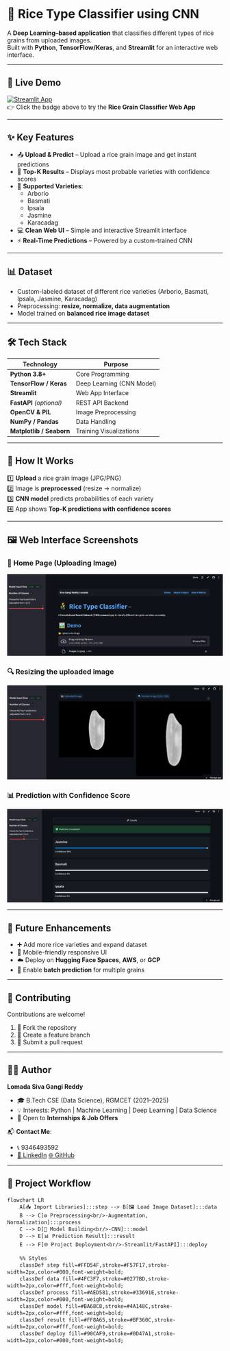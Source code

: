 # 🌾 Rice Type Classifier using CNN  

A **Deep Learning–based application** that classifies different types of rice grains from uploaded images.  
Built with **Python**, **TensorFlow/Keras**, and **Streamlit** for an interactive web interface.  

---

## 🚀 Live Demo  

[![Streamlit App](https://img.shields.io/badge/Streamlit-Deployed-success?logo=streamlit&logoColor=white&color=ff4b4b)](https://rice-grain-classifier-project.streamlit.app/)  
👉 Click the badge above to try the **Rice Grain Classifier Web App**  

---

## ✨ Key Features  

- 📤 **Upload & Predict** – Upload a rice grain image and get instant predictions  
- 🔎 **Top-K Results** – Displays most probable varieties with confidence scores  
- 🌾 **Supported Varieties**:  
  - Arborio  
  - Basmati  
  - Ipsala  
  - Jasmine  
  - Karacadag  
- 💻 **Clean Web UI** – Simple and interactive Streamlit interface  
- ⚡ **Real-Time Predictions** – Powered by a custom-trained CNN  

---

## 📊 Dataset  

- Custom-labeled dataset of different rice varieties (Arborio, Basmati, Ipsala, Jasmine, Karacadag)  
- Preprocessing: **resize, normalize, data augmentation**  
- Model trained on **balanced rice image dataset**  

---

## 🛠️ Tech Stack  

| Technology            | Purpose                          |
|-----------------------|----------------------------------|
| **Python 3.8+**       | Core Programming                 |
| **TensorFlow / Keras**| Deep Learning (CNN Model)        |
| **Streamlit**         | Web App Interface                |
| **FastAPI** *(optional)* | REST API Backend             |
| **OpenCV & PIL**      | Image Preprocessing              |
| **NumPy / Pandas**    | Data Handling                    |
| **Matplotlib / Seaborn** | Training Visualizations       |

---

## 🔮 How It Works  

1️⃣ **Upload** a rice grain image (JPG/PNG)  
2️⃣ Image is **preprocessed** (resize → normalize)  
3️⃣ **CNN model** predicts probabilities of each variety  
4️⃣ App shows **Top-K predictions with confidence scores**  

---

## 🖼️ Web Interface Screenshots  

### 🌾 Home Page (Uploading Image) 
![Upload Page](galary_rice/Screenshot%202025-09-21%20234547.png)  

### 🔍  Resizing the uploaded image 
![Prediction Page](galary_rice/Screenshot%202025-09-21%20234630.png)  

### 📊 Prediction with Confidence Score
![Confidence View](galary_rice/Screenshot%202025-09-21%20234755.png)  

---

## 🚀 Future Enhancements  

- ➕ Add more rice varieties and expand dataset  
- 📱 Mobile-friendly responsive UI  
- ☁️ Deploy on **Hugging Face Spaces**, **AWS**, or **GCP**  
- 🧩 Enable **batch prediction** for multiple grains  

---

## 🤝 Contributing  

Contributions are welcome!  

1. 🍴 Fork the repository  
2. 🌱 Create a feature branch  
3. 🚀 Submit a pull request  

---

## 👨‍💻 Author  

**Lomada Siva Gangi Reddy**  
- 🎓 B.Tech CSE (Data Science), RGMCET (2021–2025)  
- 💡 Interests: Python | Machine Learning | Deep Learning | Data Science  
- 📍 Open to **Internships & Job Offers**  

📬 **Contact Me**:  
- 📞 9346493592  
- [💼 LinkedIn](https://www.linkedin.com/in/lomada-siva-gangi-reddy-a64197280/) [🌐 GitHub](https://github.com/shivareddy2002)  

---
## 📌 Project Workflow  

```mermaid
flowchart LR
    A[📥 Import Libraries]:::step --> B[🖼️ Load Image Dataset]:::data
    B --> C[⚙️ Preprocessing<br/>-Augmentation, Normalization]:::process
    C --> D[🧠 Model Building<br/>-CNN]:::model
    D --> E[📊 Prediction Result]:::result
    E --> F[🌐 Project Deployment<br/>-Streamlit/FastAPI]:::deploy

    %% Styles
    classDef step fill=#FFD54F,stroke=#F57F17,stroke-width=2px,color=#000,font-weight=bold;
    classDef data fill=#4FC3F7,stroke=#0277BD,stroke-width=2px,color=#fff,font-weight=bold;
    classDef process fill=#AED581,stroke=#33691E,stroke-width=2px,color=#000,font-weight=bold;
    classDef model fill=#BA68C8,stroke=#4A148C,stroke-width=2px,color=#fff,font-weight=bold;
    classDef result fill=#FF8A65,stroke=#BF360C,stroke-width=2px,color=#fff,font-weight=bold;
    classDef deploy fill=#90CAF9,stroke=#0D47A1,stroke-width=2px,color=#000,font-weight=bold;

